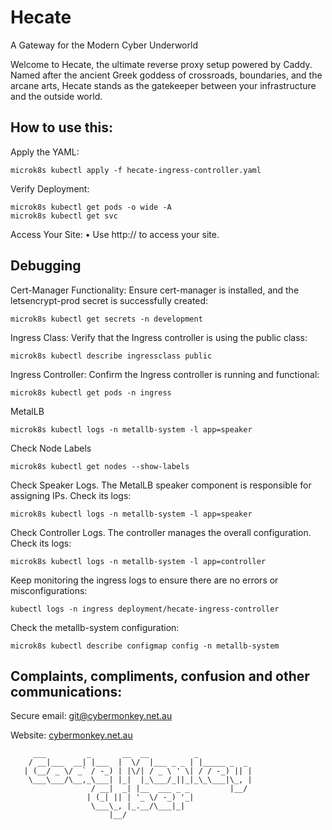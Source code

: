 # Hecate 

A Gateway for the Modern Cyber Underworld

Welcome to Hecate, the ultimate reverse proxy setup powered by Caddy. Named after the ancient Greek goddess of crossroads, boundaries, and the arcane arts, Hecate stands as the gatekeeper between your infrastructure and the outside world. 


## How to use this:

Apply the YAML:
```
microk8s kubectl apply -f hecate-ingress-controller.yaml
```

Verify Deployment:
```
microk8s kubectl get pods -o wide -A
microk8s kubectl get svc
```

Access Your Site:
	•	Use http://<node-IP> to access your site.


## Debugging

Cert-Manager Functionality: Ensure cert-manager is installed, and the letsencrypt-prod secret is successfully created:
```
microk8s kubectl get secrets -n development
```

Ingress Class: Verify that the Ingress controller is using the public class:
```
microk8s kubectl describe ingressclass public
```

Ingress Controller: Confirm the Ingress controller is running and functional:
```
microk8s kubectl get pods -n ingress
```

MetalLB
```
microk8s kubectl logs -n metallb-system -l app=speaker
```

Check Node Labels
```
microk8s kubectl get nodes --show-labels
```

Check Speaker Logs. The MetalLB speaker component is responsible for assigning IPs. Check its logs:
```
microk8s kubectl logs -n metallb-system -l app=speaker
```

Check Controller Logs. The controller manages the overall configuration. Check its logs:
```
microk8s kubectl logs -n metallb-system -l app=controller
```

Keep monitoring the ingress logs to ensure there are no errors or misconfigurations:
```
kubectl logs -n ingress deployment/hecate-ingress-controller
```

Check the metallb-system configuration:
```
microk8s kubectl describe configmap config -n metallb-system
```


## Complaints, compliments, confusion and other communications:

Secure email: [git@cybermonkey.net.au](mailto:git@cybermonkey.net.au)  

Website: [cybermonkey.net.au](https://cybermonkey.net.au)

```
     ___         _       __  __          _
    / __|___  __| |___  |  \/  |___ _ _ | |_____ _  _
   | (__/ _ \/ _` / -_) | |\/| / _ \ ' \| / / -_) || |
    \___\___/\__,_\___| |_|  |_\___/_||_|_\_\___|\_, |
                  / __|  _| |__  ___ _ _         |__/
                 | (_| || | '_ \/ -_) '_|
                  \___\_, |_.__/\___|_|
                      |__/
```
